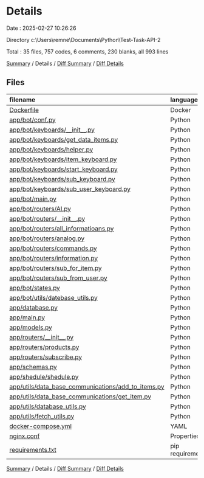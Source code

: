 # Details

Date : 2025-02-27 10:26:26

Directory c:\\Users\\remne\\Documents\\Python\\Test-Task-API-2

Total : 35 files,  757 codes, 6 comments, 230 blanks, all 993 lines

[Summary](results.md) / Details / [Diff Summary](diff.md) / [Diff Details](diff-details.md)

## Files
| filename | language | code | comment | blank | total |
| :--- | :--- | ---: | ---: | ---: | ---: |
| [Dockerfile](/Dockerfile) | Docker | 6 | 0 | 4 | 10 |
| [app/bot/conf.py](/app/bot/conf.py) | Python | 16 | 0 | 2 | 18 |
| [app/bot/keyboards/\_\_init\_\_.py](/app/bot/keyboards/__init__.py) | Python | 6 | 0 | 3 | 9 |
| [app/bot/keyboards/get\_data\_items.py](/app/bot/keyboards/get_data_items.py) | Python | 9 | 0 | 3 | 12 |
| [app/bot/keyboards/helper.py](/app/bot/keyboards/helper.py) | Python | 7 | 0 | 3 | 10 |
| [app/bot/keyboards/item\_keyboard.py](/app/bot/keyboards/item_keyboard.py) | Python | 16 | 0 | 3 | 19 |
| [app/bot/keyboards/start\_keyboard.py](/app/bot/keyboards/start_keyboard.py) | Python | 7 | 0 | 3 | 10 |
| [app/bot/keyboards/sub\_keyboard.py](/app/bot/keyboards/sub_keyboard.py) | Python | 7 | 0 | 3 | 10 |
| [app/bot/keyboards/sub\_user\_keyboard.py](/app/bot/keyboards/sub_user_keyboard.py) | Python | 0 | 0 | 1 | 1 |
| [app/bot/main.py](/app/bot/main.py) | Python | 16 | 0 | 11 | 27 |
| [app/bot/routers/AI.py](/app/bot/routers/AI.py) | Python | 37 | 0 | 12 | 49 |
| [app/bot/routers/\_\_init\_\_.py](/app/bot/routers/__init__.py) | Python | 16 | 0 | 1 | 17 |
| [app/bot/routers/all\_informatioans.py](/app/bot/routers/all_informatioans.py) | Python | 38 | 0 | 7 | 45 |
| [app/bot/routers/analog.py](/app/bot/routers/analog.py) | Python | 15 | 0 | 7 | 22 |
| [app/bot/routers/commands.py](/app/bot/routers/commands.py) | Python | 20 | 0 | 10 | 30 |
| [app/bot/routers/information.py](/app/bot/routers/information.py) | Python | 80 | 0 | 24 | 104 |
| [app/bot/routers/sub\_for\_item.py](/app/bot/routers/sub_for_item.py) | Python | 38 | 0 | 8 | 46 |
| [app/bot/routers/sub\_from\_user.py](/app/bot/routers/sub_from_user.py) | Python | 17 | 0 | 6 | 23 |
| [app/bot/states.py](/app/bot/states.py) | Python | 15 | 0 | 4 | 19 |
| [app/bot/utils/datebase\_utils.py](/app/bot/utils/datebase_utils.py) | Python | 0 | 0 | 1 | 1 |
| [app/database.py](/app/database.py) | Python | 14 | 2 | 8 | 24 |
| [app/main.py](/app/main.py) | Python | 19 | 0 | 10 | 29 |
| [app/models.py](/app/models.py) | Python | 16 | 0 | 8 | 24 |
| [app/routers/\_\_init\_\_.py](/app/routers/__init__.py) | Python | 0 | 0 | 1 | 1 |
| [app/routers/products.py](/app/routers/products.py) | Python | 23 | 0 | 11 | 34 |
| [app/routers/subscribe.py](/app/routers/subscribe.py) | Python | 18 | 0 | 8 | 26 |
| [app/schemas.py](/app/schemas.py) | Python | 12 | 0 | 6 | 18 |
| [app/shedule/shedule.py](/app/shedule/shedule.py) | Python | 28 | 0 | 9 | 37 |
| [app/utils/data\_base\_communications/add\_to\_items.py](/app/utils/data_base_communications/add_to_items.py) | Python | 31 | 0 | 9 | 40 |
| [app/utils/data\_base\_communications/get\_item.py](/app/utils/data_base_communications/get_item.py) | Python | 33 | 0 | 9 | 42 |
| [app/utils/database\_utils.py](/app/utils/database_utils.py) | Python | 31 | 4 | 15 | 50 |
| [app/utils/fetch\_utils.py](/app/utils/fetch_utils.py) | Python | 61 | 0 | 13 | 74 |
| [docker-compose.yml](/docker-compose.yml) | YAML | 43 | 0 | 3 | 46 |
| [nginx.conf](/nginx.conf) | Properties | 15 | 0 | 3 | 18 |
| [requirements.txt](/requirements.txt) | pip requirements | 47 | 0 | 1 | 48 |

[Summary](results.md) / Details / [Diff Summary](diff.md) / [Diff Details](diff-details.md)